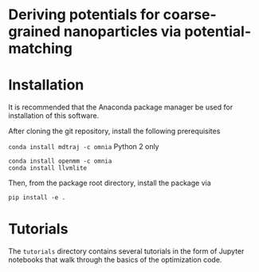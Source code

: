 # Deriving potentials for coarse-grained nanoparticles via potential-matching

# Installation

It is recommended that the Anaconda package manager be used for installation of this
software.

After cloning the git repository, install the following prerequisites

`conda install mdtraj -c omnia` Python 2 only
```
conda install openmm -c omnia
conda install llvmlite
```

Then, from the package root directory, install the package via
```
pip install -e .
```

# Tutorials

The `tutorials` directory contains several tutorials in the form of Jupyter notebooks
that walk through the basics of the optimization code.
